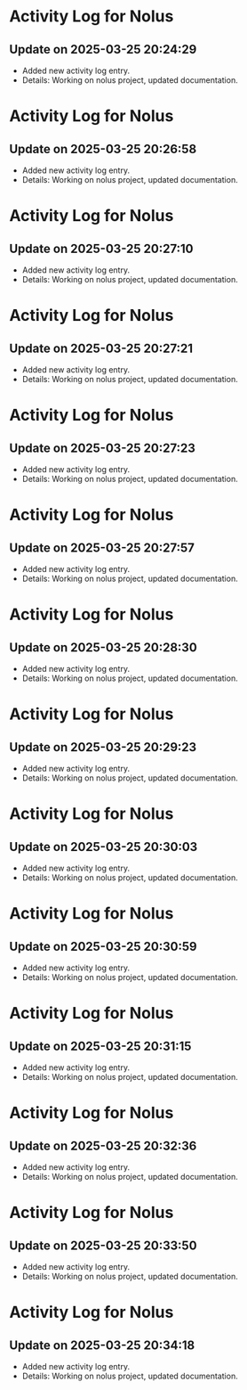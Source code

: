 # Activity Log for Nolus

## Update on 2025-03-25 20:24:29
- Added new activity log entry.
- Details: Working on nolus project, updated documentation.

# Activity Log for Nolus

## Update on 2025-03-25 20:26:58
- Added new activity log entry.
- Details: Working on nolus project, updated documentation.

# Activity Log for Nolus

## Update on 2025-03-25 20:27:10
- Added new activity log entry.
- Details: Working on nolus project, updated documentation.

# Activity Log for Nolus

## Update on 2025-03-25 20:27:21
- Added new activity log entry.
- Details: Working on nolus project, updated documentation.

# Activity Log for Nolus

## Update on 2025-03-25 20:27:23
- Added new activity log entry.
- Details: Working on nolus project, updated documentation.

# Activity Log for Nolus

## Update on 2025-03-25 20:27:57
- Added new activity log entry.
- Details: Working on nolus project, updated documentation.

# Activity Log for Nolus

## Update on 2025-03-25 20:28:30
- Added new activity log entry.
- Details: Working on nolus project, updated documentation.

# Activity Log for Nolus

## Update on 2025-03-25 20:29:23
- Added new activity log entry.
- Details: Working on nolus project, updated documentation.

# Activity Log for Nolus

## Update on 2025-03-25 20:30:03
- Added new activity log entry.
- Details: Working on nolus project, updated documentation.

# Activity Log for Nolus

## Update on 2025-03-25 20:30:59
- Added new activity log entry.
- Details: Working on nolus project, updated documentation.

# Activity Log for Nolus

## Update on 2025-03-25 20:31:15
- Added new activity log entry.
- Details: Working on nolus project, updated documentation.

# Activity Log for Nolus

## Update on 2025-03-25 20:32:36
- Added new activity log entry.
- Details: Working on nolus project, updated documentation.

# Activity Log for Nolus

## Update on 2025-03-25 20:33:50
- Added new activity log entry.
- Details: Working on nolus project, updated documentation.

# Activity Log for Nolus

## Update on 2025-03-25 20:34:18
- Added new activity log entry.
- Details: Working on nolus project, updated documentation.


